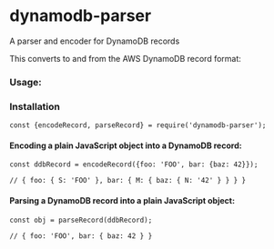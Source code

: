 # dynamodb-parser
A parser and encoder for DynamoDB records

This converts to and from the AWS DynamoDB record format:

### Usage:

### Installation
```
const {encodeRecord, parseRecord} = require('dynamodb-parser');
```

#### Encoding a plain JavaScript object into a DynamoDB record:

```
const ddbRecord = encodeRecord({foo: 'FOO', bar: {baz: 42}});

// { foo: { S: 'FOO' }, bar: { M: { baz: { N: '42' } } } }
```

#### Parsing a DynamoDB record into a plain JavaScript object:

```
const obj = parseRecord(ddbRecord);

// { foo: 'FOO', bar: { baz: 42 } }
```